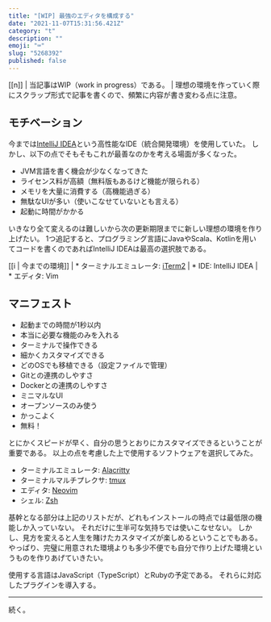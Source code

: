 ```yaml
---
title: "[WIP] 最強のエディタを構成する"
date: "2021-11-07T15:31:56.421Z"
category: "t"
description: ""
emoji: "⌨️"
slug: "5268392"
published: false
---
```


[[n]]
| 当記事はWIP（work in progress）である。
| 理想の環境を作っていく際にスクラップ形式で記事を書くので、頻繁に内容が書き変わる点に注意。

## モチベーション

今までは[IntelliJ IDEA](https://www.jetbrains.com/ja-jp/idea/)という高性能なIDE（統合開発環境）を使用していた。
しかし、以下の点でそもそもこれが最善なのかを考える場面が多くなった。

* JVM言語を書く機会が少なくなってきた
* ライセンス料が高額（無料版もあるけど機能が限られる）
* メモリを大量に消費する（高機能過ぎる）
* 無駄なUIが多い（使いこなせていないとも言える）
* 起動に時間がかかる

いきなり全て変えるのは難しいから次の更新期限までに新しい理想の環境を作り上げたい。
1つ追記すると、プログラミング言語にJavaやScala、Kotlinを用いてコードを書くのであればIntelliJ IDEAは最高の選択肢である。

[[i | 今までの環境]]
| * ターミナルエミュレータ: [iTerm2](https://iterm2.com/)
| * IDE: IntelliJ IDEA
| * エディタ: Vim

## マニフェスト

* 起動までの時間が1秒以内
* 本当に必要な機能のみを入れる
* ターミナルで操作できる
* 細かくカスタマイズできる
* どのOSでも移植できる（設定ファイルで管理）
* Gitとの連携のしやすさ
* Dockerとの連携のしやすさ
* ミニマルなUI
* オープンソースのみ使う
* かっこよく
* 無料！

とにかくスピードが早く、自分の思うとおりにカスタマイズできるということが重要である。
以上の点を考慮した上で使用するソフトウェアを選択してみた。

* ターミナルエミュレータ: [Alacritty](https://alacritty.org/)
* ターミナルマルチプレクサ: [tmux](https://github.com/tmux/tmux)
* エディタ: [Neovim](https://neovim.io/)
* シェル: [Zsh](https://github.com/zsh-users/zsh)

基幹となる部分は上記のリストだが、どれもインストールの時点では最低限の機能しか入っていない。
それだけに生半可な気持ちでは使いこなせない。
しかし、見方を変えると人生を賭けたカスタマイズが楽しめるということでもある。
やっぱり、完璧に用意された環境よりも多少不便でも自分で作り上げた環境というものを作りあげていきたい。

使用する言語はJavaScript（TypeScript）とRubyの予定である。
それらに対応したプラグインを導入する。

***

続く。
